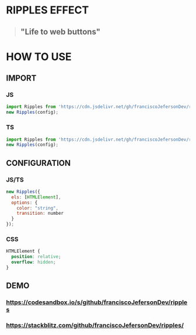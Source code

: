 # RIPPLES EFFECT

> ## "Life to web buttons"

# HOW TO USE

## IMPORT

### JS

```javascript
import Ripples from 'https://cdn.jsdelivr.net/gh/franciscoJefersonDev/ripples/finish/Ripples.js';
new Ripples(config);
```

### TS

```typescript
import Ripples from 'https://cdn.jsdelivr.net/gh/franciscoJefersonDev/ripples/finish/Ripples.ts';
new Ripples(config);
```

## CONFIGURATION

### JS/TS

```javascript
new Ripples({
  els: [HTMLElement],
  options: {
    color: "string",
    transition: number
  }
});
```

### CSS

```css
HTMLElement {
  position: relative;
  overflow: hidden;
}
```
## DEMO
### https://codesandbox.io/s/github/franciscoJefersonDev/ripples
### https://stackblitz.com/github/franciscoJefersonDev/ripples/
